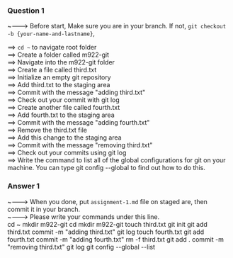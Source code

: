 ### Question 1

~---> Before start, Make sure you are in your branch. If not, `git checkout -b {your-name-and-lastname}`,

==> `cd ~` to navigate root folder\
==> Create a folder called m922-git\
==> Navigate into the m922-git folder\
==> Create a file called third.txt\
==> Initialize an empty git repository\
==> Add third.txt to the staging area\
==> Commit with the message "adding third.txt"\
==> Check out your commit with git log\
==> Create another file called fourth.txt\
==> Add fourth.txt to the staging area\
==> Commit with the message "adding fourth.txt"\
==> Remove the third.txt file\
==> Add this change to the staging area\
==> Commit with the message "removing third.txt"\
==> Check out your commits using git log\
==> Write the command to list all of the global configurations for git on your machine. You can type git config --global to find out how to do this.

### Answer 1

~---> When you done, put `assignment-1.md` file on staged are, then commit it in your branch.\
~---> Please write your commands under this line.\
cd ~
mkdir m922-git
cd mkdir m922-git
touch third.txt
git init
git add third.txt
commit -m "adding third.txt"
git log
touch fourth.txt
git add fourth.txt
commit -m "adding fourth.txt"
rm -f third.txt
git add .
commit -m "removing third.txt"
git log
git config --global --list

